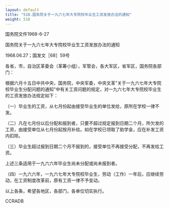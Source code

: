 ```yaml
---
layout: default
title: "518.国务院关于一九六七年大专院校毕业生工资发放办法的通知"
weight: 518
---
```


国务院文件1968-6-27

国务院关于一九六七年大专院校毕业生工资发放办法的通知

1968.06.27；国发文［68］59号

各省，市，自治区革委会（革筹小组），军管会，各大军区，省军区，国务院各部门：

根据六月十五日中共中央，国务院，中央军委，中央文革"关于一九六七年大专院校毕业生分配问题的通知"中有关工资问题的规定，对一九六七年大专院校毕业生的工资发放办法规定如下：

（一）毕业生的工资，从七月份起由接受毕业生的单位发给，原所在学校一律不发。

（二）凡在七月份以后分配和报到者，只要不超过规定报到日期二个月，所欠发的工资，由接受单位从七月份起按月补给。如在学校已领取了助学金，应在补发工资内扣除。

（三）毕业生超过报到日期二个月不报到的，接受单位不再接受分配，不再发给工资。

上述三条适用于一九六六年毕业生尚未分配或尚未报到者。

（四）一九六六年，一九六七年大专院校毕业生，劳动（工作）一年后，应继续劳动，在工资制度改革前，原有工资一律不予变动。

以上各条，希望各地区，各部门，各单位切实执行。

CCRADB

